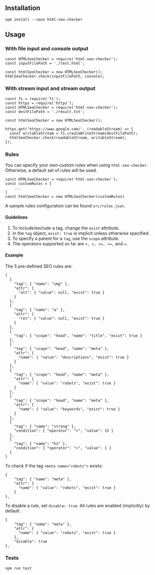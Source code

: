 ## Installation

`npm install --save html-seo-checker`

## Usage

### With file input and console output

```
const HTMLSeoChecker = require('html-seo-checker');
const inputFilePath = './test.html';

const htmlSeoChecker = new HTMLSeoChecker();
htmlSeoChecker.check(inputFilePath, console);
```

### With stream input and stream output

```
const fs = require('fs');
const https = require('https');
const HTMLSeoChecker = require('html-seo-checker');
const destFilePath = './result.txt';

const htmlSeoChecker = new HTMLSeoChecker();

https.get('https://www.google.com/', (readableStream) => {
  const writableStream = fs.createWriteStream(destFilePath);
  htmlSeoChecker.check(readableStream, writableStream);
});

```

### Rules

You can specify your own custom rules when using `html-seo-checker`. Otherwise, a default set of rules will be used.

```
const HTMLSeoChecker = require('html-seo-checker`);
const customRules = [
    ...
]
const htmlSeoChecker = new HTMLSeoChecker(customRules)
```

A sample rules configuration can be found `src/rules.json`.

#### Guidelines

1. To include/exclude a tag, change the `exist` attribute.
2. In the `tag` object, `exist: true` is implicit unless otherwise specified.
3. To specify a parent for a `tag`, use the `scope` attribute.
4. The operators supported so far are `<, >, <=, >=,` and `=`.

#### Example

The 5 pre-defined SEO rules are:

```
[
  {
    "tag": { "name": "img" },
    "attr": {
      "alt": { "value": null, "exist": true }
    }
  },
  {
    "tag": { "name": "a" },
    "attr": {
      "rel": { "value": null, "exist": true }
    }
  },
  {
    "tag": { "scope": "head", "name": "title", "exist": true }
  },
  {
    "tag": { "scope": "head", "name": "meta" },
    "attr": {
      "name": { "value": "descriptions", "exist": true }
    }
  },
  {
    "tag": { "scope": "head", "name": "meta" },
    "attr": {
      "name": { "value": "robots", "exist": true }
    }
  },
  {
    "tag": { "scope": "head", "name": "meta" },
    "attr": {
      "name": { "value": "keywords", "exist": true }
    }
  },
  {
    "tag": { "name": "strong" },
    "condition": { "operator": ">", "value": 15 }
  },
  {
    "tag": { "name": "h1" },
    "condition": { "operator": ">", "value": 1 }
  }
]

```

To check if the tag `<meta name="robots">` exists:

```
{
    "tag": { "name": "meta" },
    "attr": {
      "name": { "value": "robots", "exist": true }
    }
},
```

To disable a rule, set `disable: true`. All rules are enabled (implicitly) by default.

```
{
    "tag": { "name": "meta" },
    "attr": {
      "name": { "value": "robots", "exist": true }
    },
    "disable": true
},
```

### Tests

`npm run test`
